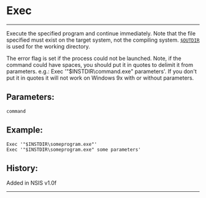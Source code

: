 # Exec

---

Execute the specified program and continue immediately. Note that the file specified must exist on the target system, not the compiling system. [`$OUTDIR`][1] is used for the working directory. 

The error flag is set if the process could not be launched. Note, if the command could have spaces, you should put it in quotes to delimit it from parameters. e.g.: Exec '"$INSTDIR\command.exe" parameters'. If you don't put it in quotes it will not work on Windows 9x with or without parameters.

## Parameters:

    command

## Example:

	Exec '"$INSTDIR\someprogram.exe"'
	Exec '"$INSTDIR\someprogram.exe" some parameters'

## History:

Added in NSIS v1.0f

---

[1]: ../Variables/$OUTDIR.md